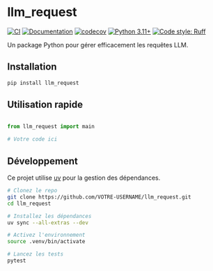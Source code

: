 # llm_request

[![CI](https://github.com/VOTRE-USERNAME/llm_request/workflows/CI/badge.svg)](https://github.com/VOTRE-USERNAME/llm_request/actions/workflows/ci.yml)
[![Documentation](https://github.com/VOTRE-USERNAME/llm_request/workflows/Documentation/badge.svg)](https://github.com/VOTRE-USERNAME/llm_request/actions/workflows/docs.yml)
[![codecov](https://codecov.io/gh/VOTRE-USERNAME/llm_request/branch/main/graph/badge.svg)](https://codecov.io/gh/VOTRE-USERNAME/llm_request)
[![Python 3.11+](https://img.shields.io/badge/python-3.11+-blue.svg)](https://www.python.org/downloads/)
[![Code style: Ruff](https://img.shields.io/endpoint?url=https://raw.githubusercontent.com/astral-sh/ruff/main/assets/badge/v2.json)](https://github.com/astral-sh/ruff)

Un package Python pour gérer efficacement les requêtes LLM.

## Installation

```bash
pip install llm_request
```

## Utilisation rapide
```python

from llm_request import main

# Votre code ici
```
## Développement

Ce projet utilise [uv](https://github.com/astral-sh/uv) pour la gestion des dépendances.

```bash
# Clonez le repo
git clone https://github.com/VOTRE-USERNAME/llm_request.git
cd llm_request

# Installez les dépendances
uv sync --all-extras --dev

# Activez l'environnement
source .venv/bin/activate

# Lancez les tests
pytest
```
